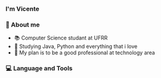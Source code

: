 ### I'm Vicente 
### 🔭 About me

- 📚 Computer Science studant at UFRR
- 🔎 Studying Java, Python and everything that i love
- 🧩 My plan is to be a good professional at technology area

### 💻 Language and Tools

          
      
